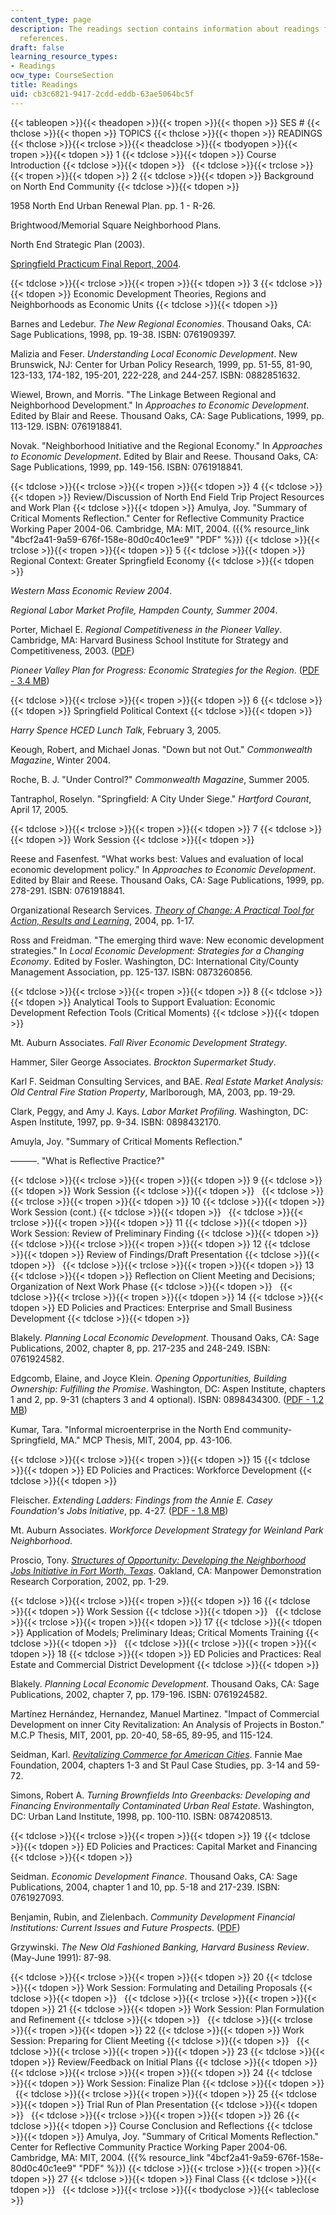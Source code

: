 ```yaml
---
content_type: page
description: The readings section contains information about readings for further
  references.
draft: false
learning_resource_types:
- Readings
ocw_type: CourseSection
title: Readings
uid: cb3c6821-9417-2cdd-eddb-63ae5064bc5f
---
```

{{< tableopen >}}{{< theadopen >}}{{< tropen >}}{{< thopen >}}
SES #
{{< thclose >}}{{< thopen >}}
TOPICS
{{< thclose >}}{{< thopen >}}
READINGS
{{< thclose >}}{{< trclose >}}{{< theadclose >}}{{< tbodyopen >}}{{< tropen >}}{{< tdopen >}}
1
{{< tdclose >}}{{< tdopen >}}
Course Introduction
{{< tdclose >}}{{< tdopen >}}
 
{{< tdclose >}}{{< trclose >}}{{< tropen >}}{{< tdopen >}}
2
{{< tdclose >}}{{< tdopen >}}
Background on North End Community
{{< tdclose >}}{{< tdopen >}}

1958 North End Urban Renewal Plan. pp. 1 - R-26.

Brightwood/Memorial Square Neighborhood Plans.

North End Strategic Plan (2003).

[Springfield Practicum Final Report, 2004](/courses/11-945-springfield-studio-spring-2004/pages/projects).

{{< tdclose >}}{{< trclose >}}{{< tropen >}}{{< tdopen >}}
3
{{< tdclose >}}{{< tdopen >}}
Economic Development Theories, Regions and Neighborhoods as Economic Units
{{< tdclose >}}{{< tdopen >}}

Barnes and Ledebur. *The New Regional Economies*. Thousand Oaks, CA: Sage Publications, 1998, pp. 19-38. ISBN: 0761909397.

Malizia and Feser. *Understanding Local Economic Development*. New Brunswick, NJ: Center for Urban Policy Research, 1999, pp. 51-55, 81-90, 123-133, 174-182, 195-201, 222-228, and 244-257. ISBN: 0882851632.

Wiewel, Brown, and Morris. "The Linkage Between Regional and Neighborhood Development." In *Approaches to Economic Development*. Edited by Blair and Reese. Thousand Oaks, CA: Sage Publications, 1999, pp. 113-129. ISBN: 0761918841.

Novak. "Neighborhood Initiative and the Regional Economy." In *Approaches to Economic Development*. Edited by Blair and Reese. Thousand Oaks, CA: Sage Publications, 1999, pp. 149-156. ISBN: 0761918841.

{{< tdclose >}}{{< trclose >}}{{< tropen >}}{{< tdopen >}}
4
{{< tdclose >}}{{< tdopen >}}
Review/Discussion of North End Field Trip Project Resources and Work Plan
{{< tdclose >}}{{< tdopen >}}
Amulya, Joy. "Summary of Critical Moments Reflection." Center for Reflective Community Practice Working Paper 2004-06. Cambridge, MA: MIT, 2004. ({{% resource_link "4bcf2a41-9a59-676f-158e-80d0c40c1ee9" "PDF" %}})
{{< tdclose >}}{{< trclose >}}{{< tropen >}}{{< tdopen >}}
5
{{< tdclose >}}{{< tdopen >}}
Regional Context: Greater Springfield Economy
{{< tdclose >}}{{< tdopen >}}

*Western Mass Economic Review 2004*.

*Regional Labor Market Profile, Hampden County, Summer 2004*.

Porter, Michael E. *Regional Competitiveness in the Pioneer Valley*. Cambridge, MA: Harvard Business School Institute for Strategy and Competitiveness, 2003. ([PDF](http://www.hbs.edu/faculty/Publication%20Files/MA_RCC_PioneerValley_eed60f82-6b7d-418f-98a1-32a10981cc7b.pdf))

*Pioneer Valley Plan for Progress: Economic Strategies for the Region*. ([PDF - 3.4 MB](http://www.pvpc.org/sites/default/files/06_pfp_bk.pdf))

{{< tdclose >}}{{< trclose >}}{{< tropen >}}{{< tdopen >}}
6
{{< tdclose >}}{{< tdopen >}}
Springfield Political Context
{{< tdclose >}}{{< tdopen >}}

*Harry Spence HCED Lunch Talk*, February 3, 2005.

Keough, Robert, and Michael Jonas. "Down but not Out." *Commonwealth Magazine*, Winter 2004.

Roche, B. J. "Under Control?" *Commonwealth Magazine*, Summer 2005.

Tantraphol, Roselyn. "Springfield: A City Under Siege." *Hartford Courant*, April 17, 2005.

{{< tdclose >}}{{< trclose >}}{{< tropen >}}{{< tdopen >}}
7
{{< tdclose >}}{{< tdopen >}}
Work Session
{{< tdclose >}}{{< tdopen >}}

Reese and Fasenfest. "What works best: Values and evaluation of local economic development policy." In *Approaches to Economic Development*. Edited by Blair and Reese. Thousand Oaks, CA: Sage Publications, 1999, pp. 278-291. ISBN: 0761918841.

Organizational Research Services. [*Theory of Change: A Practical Tool for Action, Results and Learning*](http://www.issuelab.org/research/theory_of_change_a_practical_tool_for_action_results_and_learning), 2004, pp. 1-17.

Ross and Freidman. "The emerging third wave: New economic development strategies." In *Local Economic Development: Strategies for a Changing Economy*. Edited by Fosler. Washington, DC: International City/County Management Association, pp. 125-137. ISBN: 0873260856.

{{< tdclose >}}{{< trclose >}}{{< tropen >}}{{< tdopen >}}
8
{{< tdclose >}}{{< tdopen >}}
Analytical Tools to Support Evaluation: Economic Development Refection Tools (Critical Moments)
{{< tdclose >}}{{< tdopen >}}

Mt. Auburn Associates. *Fall River Economic Development Strategy*.

Hammer, Siler George Associates. *Brockton Supermarket Study*.

Karl F. Seidman Consulting Services, and BAE. *Real Estate Market Analysis: Old Central Fire Station Property*, Marlborough, MA, 2003, pp. 19-29.

Clark, Peggy, and Amy J. Kays. *Labor Market Profiling*. Washington, DC: Aspen Institute, 1997, pp. 9-34. ISBN: 0898432170.

Amuyla, Joy. "Summary of Critical Moments Reflection."

———. "What is Reflective Practice?"

{{< tdclose >}}{{< trclose >}}{{< tropen >}}{{< tdopen >}}
9
{{< tdclose >}}{{< tdopen >}}
Work Session
{{< tdclose >}}{{< tdopen >}}
 
{{< tdclose >}}{{< trclose >}}{{< tropen >}}{{< tdopen >}}
10
{{< tdclose >}}{{< tdopen >}}
Work Session (cont.)
{{< tdclose >}}{{< tdopen >}}
 
{{< tdclose >}}{{< trclose >}}{{< tropen >}}{{< tdopen >}}
11
{{< tdclose >}}{{< tdopen >}}
Work Session: Review of Preliminary Finding
{{< tdclose >}}{{< tdopen >}}
 
{{< tdclose >}}{{< trclose >}}{{< tropen >}}{{< tdopen >}}
12
{{< tdclose >}}{{< tdopen >}}
Review of Findings/Draft Presentation
{{< tdclose >}}{{< tdopen >}}
 
{{< tdclose >}}{{< trclose >}}{{< tropen >}}{{< tdopen >}}
13
{{< tdclose >}}{{< tdopen >}}
Reflection on Client Meeting and Decisions; Organization of Next Work Phase
{{< tdclose >}}{{< tdopen >}}
 
{{< tdclose >}}{{< trclose >}}{{< tropen >}}{{< tdopen >}}
14
{{< tdclose >}}{{< tdopen >}}
ED Policies and Practices: Enterprise and Small Business Development
{{< tdclose >}}{{< tdopen >}}

Blakely. *Planning Local Economic Development*. Thousand Oaks, CA: Sage Publications, 2002, chapter 8, pp. 217-235 and 248-249. ISBN: 0761924582.

Edgcomb, Elaine, and Joyce Klein. *Opening Opportunities, Building Ownership: Fulfilling the Promise*. Washington, DC: Aspen Institute, chapters 1 and 2, pp. 9-31 (chapters 3 and 4 optional). ISBN: 0898434300. ([PDF - 1.2 MB](https://www.aspeninstitute.org/wp-content/uploads/2005/02/OpeningOpportunities.pdf))

Kumar, Tara. "Informal microenterprise in the North End community-Springfield, MA." MCP Thesis, MIT, 2004, pp. 43-106.

{{< tdclose >}}{{< trclose >}}{{< tropen >}}{{< tdopen >}}
15
{{< tdclose >}}{{< tdopen >}}
ED Policies and Practices: Workforce Development
{{< tdclose >}}{{< tdopen >}}

Fleischer. *Extending Ladders: Findings from the Annie E. Casey Foundation's Jobs Initiative*, pp. 4-27. ([PDF - 1.8 MB](https://files.eric.ed.gov/fulltext/ED465069.pdf))

Mt. Auburn Associates. *Workforce Development Strategy for Weinland Park Neighborhood*.

Proscio, Tony. [*Structures of Opportunity: Developing the Neighborhood Jobs Initiative in Fort Worth, Texas*](http://www.mdrc.org/publications/73/overview.html). Oakland, CA: Manpower Demonstration Research Corporation, 2002, pp. 1-29.

{{< tdclose >}}{{< trclose >}}{{< tropen >}}{{< tdopen >}}
16
{{< tdclose >}}{{< tdopen >}}
Work Session
{{< tdclose >}}{{< tdopen >}}
 
{{< tdclose >}}{{< trclose >}}{{< tropen >}}{{< tdopen >}}
17
{{< tdclose >}}{{< tdopen >}}
Application of Models; Preliminary Ideas; Critical Moments Training
{{< tdclose >}}{{< tdopen >}}
 
{{< tdclose >}}{{< trclose >}}{{< tropen >}}{{< tdopen >}}
18
{{< tdclose >}}{{< tdopen >}}
ED Policies and Practices: Real Estate and Commercial District Development
{{< tdclose >}}{{< tdopen >}}

Blakely. *Planning Local Economic Development*. Thousand Oaks, CA: Sage Publications, 2002, chapter 7, pp. 179-196. ISBN: 0761924582.

Martínez Hernández, Hernandez, Manuel Martinez. "Impact of Commercial Development on inner City Revitalization: An Analysis of Projects in Boston." M.C.P Thesis, MIT, 2001, pp. 20-40, 58-65, 89-95, and 115-124.

Seidman, Karl. [*Revitalizing Commerce for American Cities*](https://www.innovations.harvard.edu/revitalizing-commerce-american-cities-practitioners-guide-urban-main-street-programs). Fannie Mae Foundation, 2004, chapters 1-3 and St Paul Case Studies, pp. 3-14 and 59-72.

Simons, Robert A. *Turning Brownfields Into Greenbacks: Developing and Financing Environmentally Contaminated Urban Real Estate*. Washington, DC: Urban Land Institute, 1998, pp. 100-110. ISBN: 0874208513.

{{< tdclose >}}{{< trclose >}}{{< tropen >}}{{< tdopen >}}
19
{{< tdclose >}}{{< tdopen >}}
ED Policies and Practices: Capital Market and Financing
{{< tdclose >}}{{< tdopen >}}

Seidman. *Economic Development Finance*. Thousand Oaks, CA: Sage Publications, 2004, chapter 1 and 10, pp. 5-18 and 217-239. ISBN: 0761927093.

Benjamin, Rubin, and Zielenbach. *Community Development Financial Institutions: Current Issues and Future Prospects*. ([PDF](http://www.federalreserve.gov/communityaffairs/national/CA_Conf_SusCommDev/pdf/zeilenbachsean.pdf))

Grzywinski. *The New Old Fashioned Banking, Harvard Business Review*. (May-June 1991): 87-98.

{{< tdclose >}}{{< trclose >}}{{< tropen >}}{{< tdopen >}}
20
{{< tdclose >}}{{< tdopen >}}
Work Session: Formulating and Detailing Proposals
{{< tdclose >}}{{< tdopen >}}
 
{{< tdclose >}}{{< trclose >}}{{< tropen >}}{{< tdopen >}}
21
{{< tdclose >}}{{< tdopen >}}
Work Session: Plan Formulation and Refinement
{{< tdclose >}}{{< tdopen >}}
 
{{< tdclose >}}{{< trclose >}}{{< tropen >}}{{< tdopen >}}
22
{{< tdclose >}}{{< tdopen >}}
Work Session: Preparing for Client Meeting
{{< tdclose >}}{{< tdopen >}}
 
{{< tdclose >}}{{< trclose >}}{{< tropen >}}{{< tdopen >}}
23
{{< tdclose >}}{{< tdopen >}}
Review/Feedback on Initial Plans
{{< tdclose >}}{{< tdopen >}}
 
{{< tdclose >}}{{< trclose >}}{{< tropen >}}{{< tdopen >}}
24
{{< tdclose >}}{{< tdopen >}}
Work Session: Finalize Plan
{{< tdclose >}}{{< tdopen >}}
 
{{< tdclose >}}{{< trclose >}}{{< tropen >}}{{< tdopen >}}
25
{{< tdclose >}}{{< tdopen >}}
Trial Run of Plan Presentation
{{< tdclose >}}{{< tdopen >}}
 
{{< tdclose >}}{{< trclose >}}{{< tropen >}}{{< tdopen >}}
26
{{< tdclose >}}{{< tdopen >}}
Course Conclusion and Reflections
{{< tdclose >}}{{< tdopen >}}
Amulya, Joy. "Summary of Critical Moments Reflection." Center for Reflective Community Practice Working Paper 2004-06. Cambridge, MA: MIT, 2004. ({{% resource_link "4bcf2a41-9a59-676f-158e-80d0c40c1ee9" "PDF" %}})
{{< tdclose >}}{{< trclose >}}{{< tropen >}}{{< tdopen >}}
27
{{< tdclose >}}{{< tdopen >}}
Final Class
{{< tdclose >}}{{< tdopen >}}
 
{{< tdclose >}}{{< trclose >}}{{< tbodyclose >}}{{< tableclose >}}